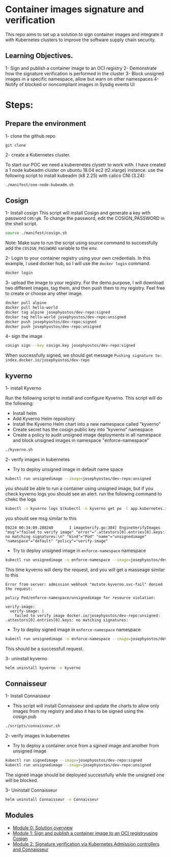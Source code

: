# Container images signature and verification

This repo aims to set up a solution to sign container images and integrate it with Kubernetes clusters to improve the software supply chain security. 

## Learning Objectives.
1- Sign and publish a container image to an OCI registry
2- Demonstrate how the signature verification is performed in the cluster
3- Block unsigned images in a specific namespace, allow but warn on other namespaces
4- Notify of blocked or noncompliant images in Sysdig events UI

# Steps:

## Prepare the environment  

1- clone the github repo
```
git clone 
```

2- create a Kubernetes cluster.

To start our POC we need a kuberenetes clysetr to work with. I have created a 1 node kubeadm cluster on ubuntu 18.04 ec2 (t2.xlarge) instance. use the following script to install kubeadm (k8 2.25) with calico CNI (3.24):

```bash
./manifest/one-node-kubeadm.sh
```

## Cosign

1- Install cosign 
This script will install Cosign and generate a key with password `C0S!gN`. To change the password, edit the COSIGN_PASSWORD in the shell script.

```bash
source ./manifest/cosign.sh
```
Note: Make sure to run the script using source command to successfully add the `COSIGN_PASSWORD` variable to the env.

2- Login to your container registry using your own credentials. 
In this example, I used docker hub, so I will use the `docker login` command. 

```bash
docker login
```

3- upload the image to your registry.
For the demo purpose, I will download two different images, tag them, and then push them to my registry. Feel free to create or choose any other image.   

```bash 
docker pull alpine
docker pull hello-world
docker tag alpine josephyostos/dev-repo:signed 
docker tag hello-world josephyostos/dev-repo:unsigned
docker push josephyostos/dev-repo:signed
docker push josephyostos/dev-repo:unsigned
```

4- sign the image 

```bash
cosign sign --key cosign.key josephyostos/dev-repo:signed
```
When successfully signed, we should get message `Pushing signature to: index.docker.io/josephyostos/dev-repo`


## kyverno

1- install Kyverno 

Run the following script to install and configure Kyverno. This script will do the following:
- Install helm 
- Add Kyverno Helm repository
- Install the Kyverno Helm chart into a new namespace called "kyverno"
- Create secret has the cosign public key into "kyverno" namespace
- Create a policy to audit unsigned image deployments in all namespace and block unsigned images in namespace "enforce-namespace" 

```bash
./kyverno.sh
```

2- verify images in kubernetes

- Try to deploy unsigned image in default name space 

```bash
kubectl run unsignedimage --image=josephyostos/dev-repo:unsigned
```

you should be able to run a container using unsigned image, but if you check kyverno logs you should see an alert. run the following command to chekc the logs

```bash 
kubectl -n kyverno logs $(kubectl -n kyverno get po -l app.kubernetes.io/component=kyverno -ojsonpath='{.items[0].metadata.name}') |tail -n 3
```

you should see msg similar to this

```
E0224 00:34:09.288240       1 imageVerify.go:384] EngineVerifyImages "msg"="failed to verify image" "error"=".attestors[0].entries[0].keys: no matching signatures:\n" "kind"="Pod" "name"="unsignedimage" "namespace"="default" "policy"="verify-image"
```

- Try to deploy unsigned image in `enforce-namespace` namespace 

```bash
kubectl run unsignedimage -n enforce-namespace --image=josephyostos/dev-repo:unsigned
```

This time kyverno will deny the request, and you will get a masseage similar to this 

```
Error from server: admission webhook "mutate.kyverno.svc-fail" denied the request:

policy Pod/enforce-namespace/unsignedimage for resource violation:

verify-image:
  verify-image: |
    failed to verify image docker.io/josephyostos/dev-repo:unsigned: .attestors[0].entries[0].keys: no matching signatures:
 ```

- Try to deploy signed image in `enforce-namespace` namespace 

```bash
kubectl run unsignedimage -n enforce-namespace --image=josephyostos/dev-repo:signed
```

This should be a successfull request.


3- uninstall kyverno

```bash
helm uninstall kyverno -n kyverno
```

## Connaisseur

1- Install Connaisseur
- This script will install Connaisseur and update the charts to allow only images from my registry and also it has to be signed using the cosign.pub

```bash
./scripts/connaisseur.sh
```

2- verify images in kubernetes

- Try to deploy a container once from a sgined image and another from unsigned image

```bash
kubectl run signedimage --image=josephyostos/dev-repo:signed
kubectl run unsignedimage --image=josephyostos/dev-repo:unsigned
```

The signed image should be deployied successfully while the unsigned one will be blocked. 

3- Uninstall Connaisseur

```bash
helm uninstall Connaisseur -n Connaisseur
```



## Modules

- [Module 0: Solution overview ](modules/solution-overview.md)
- [Module 1: Sign and publish a container image to an OCI registryusing Cosign ](modules/Sign-images.md)
- [Module 2: Signature verification via Kubernetes Admission controllers and Connaisseur](modules/Connaisseur.md)


